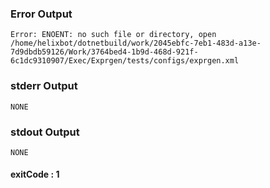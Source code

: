 ### Error Output   
```
Error: ENOENT: no such file or directory, open  /home/helixbot/dotnetbuild/work/2045ebfc-7eb1-483d-a13e-7d9dbdb59126/Work/3764bed4-1b9d-468d-921f-6c1dc9310907/Exec/Exprgen/tests/configs/exprgen.xml 
```
### stderr Output   

```
NONE
```
### stdout Output   

```
NONE
```   
#### exitCode : 1
